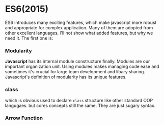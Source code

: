 # ES6(2015)

ES6 introduces many exciting features, which make javascript more robust and appropriate for complex application. Many of them are adopted from other excellent languages. I'll not show what added features, but why we need it. The first one is:

### Modularity
**Javascript** has its internal module constructure finally. Modules are our important organization unit. Using modules makes managing code ease and sometimes it's crucial for large team development and libary sharing. Javascript's definition of modularity has its unique features.


### class
which is obvious used to declare `class` structure like other standard OOP langugaes. but cores concepts still the same. They are just sugary syntax.

### Arrow Function